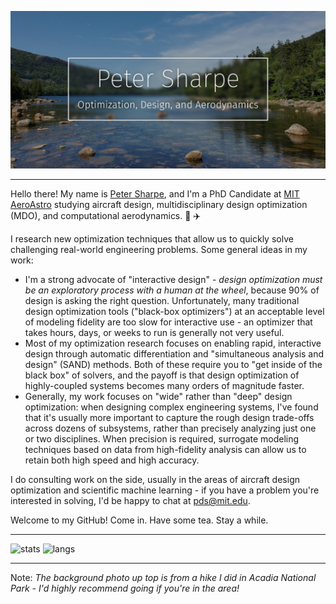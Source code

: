 ![Title Splash](https://github.com/peterdsharpe/peterdsharpe/raw/master/assets/AcadiaEdited.jpg)

-----

Hello there! My name is [Peter Sharpe](http://peterdsharpe.github.io/), and I'm a PhD Candidate at [MIT AeroAstro](https://aeroastro.mit.edu/) studying aircraft design, multidisciplinary design optimization (MDO), and computational aerodynamics. :rocket: :airplane:

I research new optimization techniques that allow us to quickly solve challenging real-world engineering problems. Some general ideas in my work:
* I'm a strong advocate of "interactive design" - *design optimization must be an exploratory process with a human at the wheel*, because 90% of design is asking the right question. Unfortunately, many traditional design optimization tools ("black-box optimizers") at an acceptable level of modeling fidelity are too slow for interactive use - an optimizer that takes hours, days, or weeks to run is generally not very useful.
* Most of my optimization research focuses on enabling rapid, interactive design through automatic differentiation and "simultaneous analysis and design" (SAND) methods. Both of these require you to "get inside of the black box" of solvers, and the payoff is that design optimization of highly-coupled systems becomes many orders of magnitude faster.
* Generally, my work focuses on "wide" rather than "deep" design optimization: when designing complex engineering systems, I've found that it's usually more important to capture the rough design trade-offs across dozens of subsystems, rather than precisely analyzing just one or two disciplines. When precision is required, surrogate modeling techniques based on data from high-fidelity analysis can allow us to retain both high speed and high accuracy.

I do consulting work on the side, usually in the areas of aircraft design optimization and scientific machine learning - if you have a problem you're interested in solving, I'd be happy to chat at pds@mit.edu.

Welcome to my GitHub! Come in. Have some tea. Stay a while.

-----
![stats](https://github-readme-stats.vercel.app/api?username=peterdsharpe&show_icons=true&count_private=true)
![langs](https://github-readme-stats.vercel.app/api/top-langs/?username=peterdsharpe&hide=HTML,CSS,SCSS,TeX,jupyter%20notebook,g-code&layout=compact)

-----
Note:
*The background photo up top is from a hike I did in Acadia National Park - I'd highly recommend going if you're in the area!*
